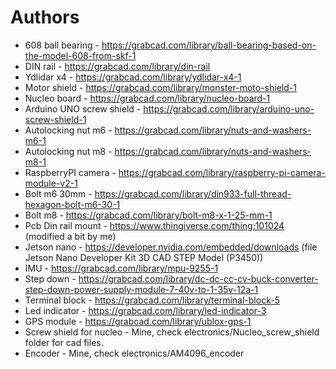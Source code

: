 # Authors
* 608 ball bearing - https://grabcad.com/library/ball-bearing-based-on-the-model-608-from-skf-1 </br>
* DIN rail - https://grabcad.com/library/din-rail </br>
* Ydlidar x4 - https://grabcad.com/library/ydlidar-x4-1 </br>
* Motor shield - https://grabcad.com/library/monster-moto-shield-1 </br>
* Nucleo board - https://grabcad.com/library/nucleo-board-1 </br>
* Arduino UNO screw shield - https://grabcad.com/library/arduino-uno-screw-shield-1 </br>
* Autolocking nut m6 - https://grabcad.com/library/nuts-and-washers-m6-1 </br>
* Autolocking nut m8 - https://grabcad.com/library/nuts-and-washers-m8-1 </br>
* RaspberryPI camera - https://grabcad.com/library/raspberry-pi-camera-module-v2-1 </br>
* Bolt m6 30mm - https://grabcad.com/library/din933-full-thread-hexagon-bolt-m6-30-1 </br>
* Bolt m8 - https://grabcad.com/library/bolt-m8-x-1-25-mm-1 </br>
* Pcb Din rail mount - https://www.thingiverse.com/thing:101024 (modified a bit by me) </br>
* Jetson nano - https://developer.nvidia.com/embedded/downloads (file Jetson Nano Developer Kit 3D CAD STEP Model (P3450)) </br>
* IMU - https://grabcad.com/library/mpu-9255-1 </br>
* Step down - https://grabcad.com/library/dc-dc-cc-cv-buck-converter-step-down-power-supply-module-7-40v-to-1-35v-12a-1 </br>
* Terminal block - https://grabcad.com/library/terminal-block-5 </br>
* Led indicator - https://grabcad.com/library/led-indicator-3 </br>
* GPS module - https://grabcad.com/library/ublox-gps-1 </br>
* Screw shield for nucleo - Mine, check electronics/Nucleo_screw_shield folder for cad files. </br>
* Encoder - Mine, check electronics/AM4096_encoder